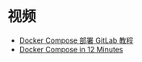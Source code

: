 



# 视频

* [Docker Compose 部署 GitLab 教程](https://www.bilibili.com/video/av68205549/?spm_id_from=333.788.videocard.10)
* [Docker Compose in 12 Minutes](https://www.bilibili.com/video/av24082177/?spm_id_from=333.788.videocard.8)
